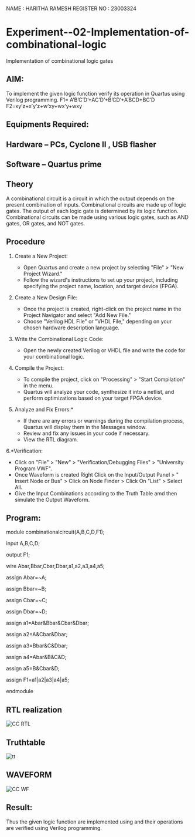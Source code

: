 NAME : HARITHA RAMESH
REGISTER NO : 23003324
# Experiment--02-Implementation-of-combinational-logic
Implementation of combinational logic gates
 
## AIM:
To implement the given logic function verify its operation in Quartus using Verilog programming.
 F1= A’B’C’D’+AC’D’+B’CD’+A’BCD+BC’D
F2=xy’z+x’y’z+w’xy+wx’y+wxy
 
 
 
## Equipments Required:
## Hardware – PCs, Cyclone II , USB flasher
## Software – Quartus prime


## Theory
 A combinational circuit is a circuit in which the output depends on the present combination of inputs. Combinational circuits are made up of logic gates. The output of each logic gate is determined by its logic function. Combinational circuits can be made using various logic gates, such as AND gates, OR gates, and NOT gates.
 
## Procedure
1. Create a New Project:
   - Open Quartus and create a new project by selecting "File" > "New Project Wizard."
   - Follow the wizard's instructions to set up your project, including specifying the project name, location, and target device (FPGA).

2. Create a New Design File:
   - Once the project is created, right-click on the project name in the Project Navigator and select "Add New File."
   - Choose "Verilog HDL File" or "VHDL File," depending on your chosen hardware description language.

3. Write the Combinational Logic Code:
   - Open the newly created Verilog or VHDL file and write the code for your combinational logic.
     
4. Compile the Project:
   - To compile the project, click on "Processing" > "Start Compilation" in the menu.
   - Quartus will analyze your code, synthesize it into a netlist, and perform optimizations based on your target FPGA device.

5. Analyze and Fix Errors:*
   - If there are any errors or warnings during the compilation process, Quartus will display them in the Messages window.
   - Review and fix any issues in your code if necessary.
   - View the RTL diagram.

6.*Verification:
   - Click on "File" > "New" > "Verification/Debugging Files" > "University Program VWF".
   - Once Waveform is created Right Click on the Input/Output Panel > " Insert Node or Bus" > Click on Node Finder > Click On "List" > Select All.
   - Give the Input Combinations according to the Truth Table amd then simulate the Output Waveform.
## Program:
module combinationalcircuit(A,B,C,D,F1);

input A,B,C,D;

output F1;

wire Abar,Bbar,Cbar,Dbar,a1,a2,a3,a4,a5;

assign Abar=~A;

assign Bbar=~B;

assign Cbar=~C;

assign Dbar=~D;

assign a1=Abar&Bbar&Cbar&Dbar;

assign a2=A&Cbar&Dbar;

assign a3=Bbar&C&Dbar;

assign a4=Abar&B&C&D;

assign a5=B&Cbar&D;

assign F1=a1|a2|a3|a4|a5;

endmodule 

## RTL realization
![CC RTL](https://github.com/23003324/Experiment--02-Implementation-of-combinational-logic-/assets/140035234/0f097b87-96a0-43b9-8fa0-91a0fa226379)
## Truthtable
![tt](https://github.com/23003324/Experiment--02-Implementation-of-combinational-logic-/assets/140035234/c486ceae-6da7-4db4-9b6a-5bc2bcab7230)
## WAVEFORM
![CC WF](https://github.com/23003324/Experiment--02-Implementation-of-combinational-logic-/assets/140035234/dfe0c5ef-3953-4fed-8e93-ee369e506468)

## Result:
Thus the given logic function are implemented using  and their operations are verified using Verilog programming.
